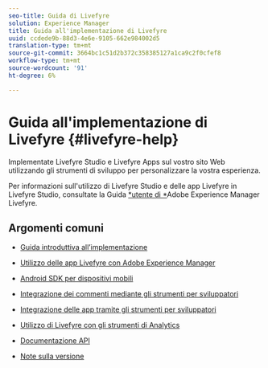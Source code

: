 ```yaml
---
seo-title: Guida di Livefyre
solution: Experience Manager
title: Guida all'implementazione di Livefyre
uuid: ccdede9b-88d3-4e6e-9105-662e984002d5
translation-type: tm+mt
source-git-commit: 3664bc1c51d2b372c358385127a1ca9c2f0cfef8
workflow-type: tm+mt
source-wordcount: '91'
ht-degree: 6%

---
```



# Guida all&#39;implementazione di Livefyre {#livefyre-help}

Implementate Livefyre Studio e Livefyre Apps sul vostro sito Web utilizzando gli strumenti di sviluppo per personalizzare la vostra esperienza.

Per informazioni sull&#39;utilizzo di Livefyre Studio e delle app Livefyre in Livefyre Studio, consultate la Guida [*utente di *](/help/using/home.md)Adobe Experience Manager Livefyre.

## Argomenti comuni

* [Guida introduttiva all’implementazione](c-getting-started/c-getting-started.md)

* [Utilizzo delle app Livefyre con Adobe Experience Manager](https://helpx.adobe.com/experience-manager/6-4/sites/administering/using/livefyre.html)

* [Android SDK per dispositivi mobili](c-mobile-sdks/c-android-sdk.md)

* [Integrazione dei commenti mediante gli strumenti per sviluppatori](/help/implementation/c-app-integrations/c-comments-integration/c-comments-integration.md)

* [Integrazione delle app tramite gli strumenti per sviluppatori](/help/implementation/c-getting-started/c-implementation-process/c-implementation-process.md)

* [Utilizzo di Livefyre con gli strumenti di Analytics](/help/implementation/livefyre-analytics/livefyre-analytics.md)

* [Documentazione API](https://api.livefyre.com)

* [Note sulla versione](/help/using/c-rn/c-rn.md)